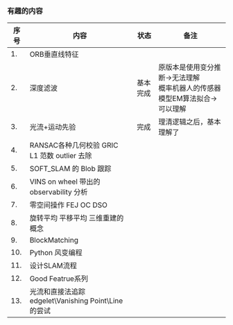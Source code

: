 <!--
 * @Author: Liu Weilong
 * @Date: 2021-01-29 16:41:49
 * @LastEditors: Liu Weilong
 * @LastEditTime: 2021-03-06 20:55:43
 * @FilePath: /3rd-test-learning/work_record/learning_task/week_plan_collection_2021/interesting_target.md
 * @Description: 
-->
### 有趣的内容
序号|内容|状态|备注
---|---|---|---
1. |ORB垂直线特征||           
2. |深度滤波|基本完成|原版本是使用变分推断->无法理解<br>概率机器人的传感器模型EM算法拟合->可以理解            
3. |光流+运动先验|完成|理清逻辑之后，基本理解了
4. |RANSAC各种几何校验 GRIC <br>L1 范数 outlier 去除||
5. |SOFT_SLAM 的 Blob 跟踪||
6. |VINS on wheel 带出的 observability 分析||
7. |零空间操作 FEJ OC DSO||
8. |旋转平均 平移平均 三维重建的概念||
9. |BlockMatching||
10. |Python 风变编程||
11. |设计SLAM流程||  
12. |Good Featrue系列||
13. |光流和直接法追踪edgelet\Vanishing Point\Line 的尝试||